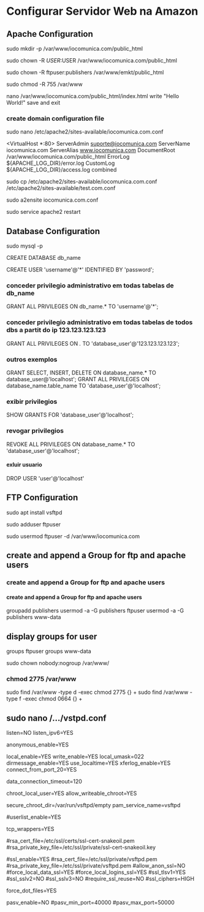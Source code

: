 # Configurar Servidor Web na Amazon

## Apache Configuration

sudo mkdir -p /var/www/iocomunica.com/public_html

sudo chown -R $USER:$USER /var/www/iocomunica.com/public_html

sudo chown -R ftpuser:publishers /var/www/emkt/public_html

sudo chmod -R 755 /var/www

nano /var/www/iocomunica.com/public_html/index.html
write "Hello World!" save and exit
  



### create domain configuration file
sudo nano /etc/apache2/sites-available/iocomunica.com.conf

<VirtualHost *:80>
ServerAdmin suporte@iocomunica.com
ServerName iocomunica.com
ServerAlias www.iocomunica.com
DocumentRoot /var/www/iocomunica.com/public_html
ErrorLog ${APACHE_LOG_DIR}/error.log
CustomLog ${APACHE_LOG_DIR}/access.log combined
</VirtualHost>


sudo cp /etc/apache2/sites-available/iocomunica.com.conf /etc/apache2/sites-available/test.com.conf

sudo a2ensite iocomunica.com.conf

sudo service apache2 restart



## Database Configuration

sudo mysql -p

CREATE DATABASE db_name

CREATE USER 'username'@'*' IDENTIFIED BY 'password';

### conceder privilegio administrativo em todas tabelas de db_name
GRANT ALL PRIVILEGES ON db_name.* TO 'username'@'*';

### conceder privilegio administrativo em todas tabelas de todos dbs a partit do ip 123.123.123.123
GRANT ALL PRIVILEGES ON *.* TO 'database_user'@'123.123.123.123';

### outros exemplos
GRANT SELECT, INSERT, DELETE ON database_name.* TO database_user@'localhost';
GRANT ALL PRIVILEGES ON database_name.table_name TO 'database_user'@'localhost';

### exibir privilegios
SHOW GRANTS FOR 'database_user'@'localhost';

### revogar privilegios
REVOKE ALL PRIVILEGES ON database_name.* TO 'database_user'@'localhost';

#### exluir usuario
DROP USER 'user'@'localhost'


## FTP Configuration

sudo apt install vsftpd

sudo adduser ftpuser

sudo usermod ftpuser -d /var/www/iocomunica.com 

## create and append a Group for ftp and apache users
### create and append a Group for ftp and apache users
#### create and append a Group for ftp and apache users
groupadd publishers 
usermod -a -G publishers ftpuser
usermod -a -G publishers www-data

## display groups for user
groups ftpuser
groups www-data

sudo chown nobody:nogroup /var/www/


### chmod 2775 /var/www

sudo find /var/www -type d -exec chmod 2775 {} +
sudo find /var/www -type f -exec chmod 0664 {} +

sudo nano /.../vstpd.conf
----
listen=NO
listen_ipv6=YES

anonymous_enable=YES

local_enable=YES
write_enable=YES
local_umask=022
dirmessage_enable=YES
use_localtime=YES
xferlog_enable=YES
connect_from_port_20=YES

data_connection_timeout=120

chroot_local_user=YES
allow_writeable_chroot=YES


secure_chroot_dir=/var/run/vsftpd/empty
pam_service_name=vsftpd

#userlist_enable=YES

tcp_wrappers=YES

#rsa_cert_file=/etc/ssl/certs/ssl-cert-snakeoil.pem
#rsa_private_key_file=/etc/ssl/private/ssl-cert-snakeoil.key

#ssl_enable=YES
#rsa_cert_file=/etc/ssl/private/vsftpd.pem
#rsa_private_key_file=/etc/ssl/private/vsftpd.pem
#allow_anon_ssl=NO
#force_local_data_ssl=YES
#force_local_logins_ssl=YES
#ssl_tlsv1=YES
#ssl_sslv2=NO
#ssl_sslv3=NO
#require_ssl_reuse=NO
#ssl_ciphers=HIGH


force_dot_files=YES

pasv_enable=NO
#pasv_min_port=40000
#pasv_max_port=50000





